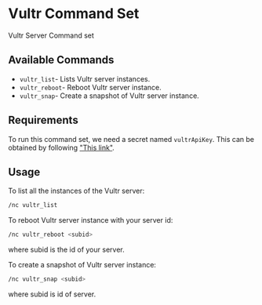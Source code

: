 # Vultr Command Set

Vultr Server Command set

## Available Commands

- `vultr_list`- Lists Vultr server instances.
- `vultr_reboot`- Reboot Vultr server instance.
- `vultr_snap`- Create a snapshot of Vultr server instance.

## Requirements

To run this command set, we need a secret named `vultrApiKey`. This can be obtained by following ["This link"](https://docs.ansible.com/ansible/latest/scenario_guides/guide_vultr.html#authentication).

## Usage

To list all the instances of the Vultr server:
```sh
/nc vultr_list
```

To reboot Vultr server instance with your server id:
```sh
/nc vultr_reboot <subid>
```
where subid is the id of your server.

To create a snapshot of Vultr server instance:
```sh
/nc vultr_snap <subid>
```
where subid is id of server.
